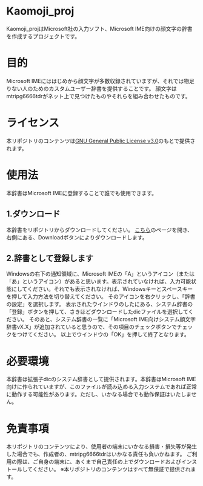 # Kaomoji_proj
 Kaomoji_projはMicrosoft社の入力ソフト、Microsoft IME向けの顔文字の辞書を作成するプロジェクトです。
# 目的
 Microsoft IMEにははじめから顔文字が多数収録されていますが、それでは物足りない人のためのカスタムユーザー辞書を提供することです。
 顔文字はmtripg6666tdrがネット上で見つけたものやそれらを組み合わせたものです。
# ライセンス
本リポジトリのコンテンツは[GNU General Public License v3.0](LICENSE.md)のもとで提供されます。
# 使用法
本辞書はMicrosoft IMEに登録することで誰でも使用できます。
## 1.ダウンロード
本辞書をリポジトリからダウンロードしてください。
[こちら](bin/kaomoji_sys_v1.1.dic)のページを開き、右側にある、Downloadボタンによりダウンロードします。
## 2.辞書として登録します
Windowsの右下の通知領域に、Microsoft IMEの「A」というアイコン（または「あ」というアイコン）があると思います。表示されていなければ、入力可能状態にしてください。それでも表示されなければ、Windowsキーとスペースキーを押して入力方法を切り替えてください。
そのアイコンを右クリックし、「辞書の設定」を選択します。
表示されたウインドウのしたにある、システム辞書の「登録」ボタンを押して、さきほどダウンロードしたdicファイルを選択してください。
そのあと、システム辞書の一覧に「Microsoft IME向けシステム顔文字辞書vX.X」が追加されていると思うので、その項目のチェックボタンでチェックをつけてください。
以上でウインドウの「OK」を押して終了となります。
# 必要環境
 本辞書は拡張子dicのシステム辞書として提供されます。本辞書はMicrosoft IME向けに作られていますが、このファイルが読み込める入力システムであれば正常に動作する可能性があります。ただし、いかなる場合でも動作保証はいたしません。
# 免責事項
 本リポジトリのコンテンツにより、使用者の端末にいかなる損害・損失等が発生した場合でも、作成者の、mtripg6666tdrはいかなる責任も負いかねます。
 ご利用の際は、ご自身の端末に、あくまで自己責任の上でダウンロードおよびインストールしてください。
 ※本リポジトリのコンテンツはすべて無保証で提供されます。

